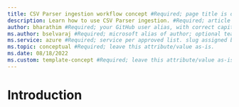 ```yaml
---
title: CSV Parser ingestion workflow concept #Required; page title is displayed in search results. Include the brand.
description: Learn how to use CSV Parser ingestion. #Required; article description that is displayed in search results. 
author: bharathim #Required; your GitHub user alias, with correct capitalization.
ms.author: bselvaraj #Required; microsoft alias of author; optional team alias.
ms.service: azure #Required; service per approved list. slug assigned by ACOM.
ms.topic: conceptual #Required; leave this attribute/value as-is.
ms.date: 08/18/2022
ms.custom: template-concept #Required; leave this attribute/value as-is.
---
```


# Introduction